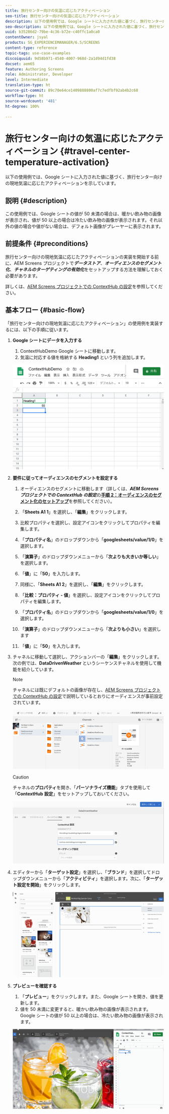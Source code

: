 ```yaml
---
title: 旅行センター向けの気温に応じたアクティベーション
seo-title: 旅行センター向けの気温に応じたアクティベーション
description: 以下の使用例では、Google シートに入力された値に基づく、旅行センター向けの現地気温に応じたアクティベーションを示しています。
seo-description: 以下の使用例では、Google シートに入力された値に基づく、旅行センター向けの現地気温に応じたアクティベーションを示しています。
uuid: b35286d2-79be-4c36-b72e-c40ffc1a0ca0
contentOwner: jsyal
products: SG_EXPERIENCEMANAGER/6.5/SCREENS
content-type: reference
topic-tags: use-case-examples
discoiquuid: 9d58b971-4540-4007-968d-2a1d94d1fd38
docset: aem65
feature: Authoring Screens
role: Administrator, Developer
level: Intermediate
translation-type: ht
source-git-commit: 89c70e64ce1409888800af7c7edfbf92ab4b2c68
workflow-type: ht
source-wordcount: '481'
ht-degree: 100%

---
```



# 旅行センター向けの気温に応じたアクティベーション {#travel-center-temperature-activation}

以下の使用例では、Google シートに入力された値に基づく、旅行センター向けの現地気温に応じたアクティベーションを示しています。

## 説明 {#description}

この使用例では、Google シートの値が 50 未満の場合は、暖かい飲み物の画像が表示され、値が 50 以上の場合は冷たい飲み物の画像が表示されます。それ以外の値の場合や値がない場合は、デフォルト画像がプレーヤーに表示されます。

## 前提条件 {#preconditions}

旅行センター向けの現地気温に応じたアクティベーションの実装を開始する前に、AEM Screens プロジェクトで&#x200B;***データストア***、***オーディエンスのセグメント化***、***チャネルのターゲティングの有効化***&#x200B;をセットアップする方法を理解しておく必要があります。

詳しくは、[AEM Screens プロジェクトでの ContextHub の設定](configuring-context-hub.md)を参照してください。

## 基本フロー {#basic-flow}

「旅行センター向けの現地気温に応じたアクティベーション」の使用例を実装するには、以下の手順に従います。

1. **Google シートにデータを入力する**

   1. ContextHubDemo Google シートに移動します。
   1. 気温に対応する値を格納する **Heading1** という列を追加します。

   ![screen_shot_2019-05-08at112911am](assets/screen_shot_2019-05-08at112911am.png)

1. **要件に従ってオーディエンスのセグメントを設定する**

   1. オーディエンスのセグメントに移動します（詳しくは、***AEM Screens プロジェクトでの ContextHub の設定***&#x200B;の&#x200B;**[手順 2：オーディエンスのセグメント化のセットアップ](configuring-context-hub.md)**&#x200B;を参照してください）。

   1. 「**Sheets A1 1**」を選択し、「**編集**」をクリックします。

   1. 比較プロパティを選択し、設定アイコンをクリックしてプロパティを編集します。
   1. 「**プロパティ名**」のドロップダウンから「**googlesheets/value/1/0**」を選択します。

   1. 「**演算子**」のドロップダウンメニューから「**次よりも大きいか等しい**」を選択します。

   1. 「**値**」に「**50**」を入力します。

   1. 同様に、「**Sheets A1 2**」を選択し、「**編集**」をクリックします。

   1. 「**比較：プロパティ - 値**」を選択し、設定アイコンをクリックしてプロパティを編集します。
   1. 「**プロパティ名**」のドロップダウンから「**googlesheets/value/1/0**」を選択します。

   1. 「**演算子**」のドロップダウンメニューから「**次よりも小さい**」を選択します

   1. 「**値**」に「**50**」を入力します。

1. チャネルに移動して選択し、アクションバーの「**編集**」をクリックします。次の例では、**DataDrivenWeather** というシーケンスチャネルを使用して機能を紹介しています。

   >[!NOTE]
   >
   >チャネルには既にデフォルトの画像が存在し、[AEM Screens プロジェクトでの ContextHub の設定](configuring-context-hub.md)で説明しているとおりにオーディエンスが事前設定されています。

   ![screen_shot_2019-05-08at113022am](assets/screen_shot_2019-05-08at113022am.png)

   >[!CAUTION]
   >
   >チャネルの&#x200B;**プロパティ**&#x200B;を開き、「**パーソナライズ機能**」タブを使用して「**ContextHub** **設定**」をセットアップしておいてください。

   ![screen_shot_2019-05-08at114106am](assets/screen_shot_2019-05-08at114106am.png)

1. エディターから「**ターゲット設定**」を選択し、「**ブランド**」を選択してドロップダウンメニューから「**アクティビティ**」を選択します。次に、「**ターゲット設定を開始**」をクリックします。

   ![new_activity3](assets/new_activity3.gif)

1. **プレビューを確認する**

   1. 「**プレビュー**」をクリックします。また、Google シートを開き、値を更新します。
   1. 値を 50 未満に変更すると、暖かい飲み物の画像が表示されます。Google シートの値が 50 以上の場合は、冷たい飲み物の画像が表示されます。

   ![result3](assets/result3.gif)

